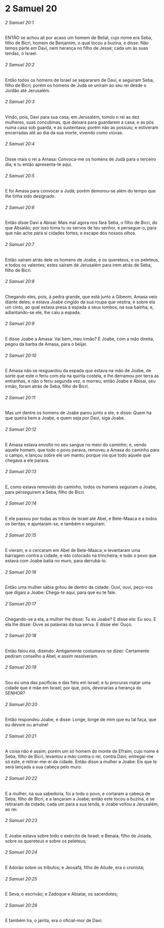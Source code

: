# 2 Samuel 20

###### 2 Samuel 20:1

ENTÃO se achou ali por acaso um homem de Belial, cujo nome era Seba, filho de Bicri, homem de Benjamim, o qual tocou a buzina, e disse: Não temos parte em Davi, nem herança no filho de Jessé; cada um às suas tendas, ó Israel.

###### 2 Samuel 20:2

Então todos os homens de Israel se separaram de Davi, e seguiram Seba, filho de Bicri; porém os homens de Judá se uniram ao seu rei desde o Jordão até Jerusalém.

###### 2 Samuel 20:3

Vindo, pois, Davi para sua casa, em Jerusalém, tomou o rei as dez mulheres, suas concubinas, que deixara para guardarem a casa, e as pôs numa casa sob guarda, e as sustentava; porém não as possuiu; e estiveram encerradas até ao dia da sua morte, vivendo como viúvas.

###### 2 Samuel 20:4

Disse mais o rei a Amasa: Convoca-me os homens de Judá para o terceiro dia; e tu então apresenta-te aqui.

###### 2 Samuel 20:5

E foi Amasa para convocar a Judá; porém demorou-se além do tempo que lhe tinha sido designado.

###### 2 Samuel 20:6

Então disse Davi a Abisai: Mais mal agora nos fará Seba, o filho de Bicri, do que Absalão; por isso toma tu os servos de teu senhor, e persegue-o, para que não ache para si cidades fortes; e escape dos nossos olhos.

###### 2 Samuel 20:7

Então saíram atrás dele os homens de Joabe, e os quereteus, e os peleteus, e todos os valentes; estes saíram de Jerusalém para irem atrás de Seba, filho de Bicri.

###### 2 Samuel 20:8

Chegando eles, pois, à pedra grande, que está junto a Gibeom, Amasa veio diante deles; e estava Joabe cingido da sua roupa que vestira, e sobre ela um cinto, ao qual estava presa a espada a seus lombos, na sua bainha; e, adiantando-se ele, lhe caiu a espada.

###### 2 Samuel 20:9

E disse Joabe a Amasa: Vai bem, meu irmão? E Joabe, com a mão direita, pegou da barba de Amasa, para o beijar.

###### 2 Samuel 20:10

E Amasa não se resguardou da espada que estava na mão de Joabe, de sorte que este o feriu com ela na quinta costela, e lhe derramou por terra as entranhas, e não o feriu segunda vez, e morreu; então Joabe e Abisai, seu irmão, foram atrás de Seba, filho de Bicri.

###### 2 Samuel 20:11

Mas um dentre os homens de Joabe parou junto a ele, e disse: Quem há que queira bem a Joabe, e quem seja por Davi, siga Joabe.

###### 2 Samuel 20:12

E Amasa estava envolto no seu sangue no meio do caminho; e, vendo aquele homem, que todo o povo parava, removeu a Amasa do caminho para o campo, e lançou sobre ele um manto; porque via que todo aquele que chegava a ele parava.

###### 2 Samuel 20:13

E, como estava removido do caminho, todos os homens seguiram a Joabe, para perseguirem a Seba, filho de Bicri.

###### 2 Samuel 20:14

E ele passou por todas as tribos de Israel até Abel, e Bete-Maaca e a todos os beritas; e ajuntaram-se, e também o seguiram.

###### 2 Samuel 20:15

E vieram, e o cercaram em Abel de Bete-Maaca, e levantaram uma barragem contra a cidade, e isto colocado na trincheira; e todo o povo que estava com Joabe batia no muro, para derrubá-lo.

###### 2 Samuel 20:16

Então uma mulher sábia gritou de dentro da cidade: Ouvi, ouvi, peço-vos que digais a Joabe: Chega-te aqui, para que eu te fale.

###### 2 Samuel 20:17

Chegando-se a ela, a mulher lhe disse: Tu és Joabe? E disse ele: Eu sou. E ela lhe disse: Ouve as palavras da tua serva. E disse ele: Ouço.

###### 2 Samuel 20:18

Então falou ela, dizendo: Antigamente costumava-se dizer: Certamente pediram conselho a Abel; e assim resolveram.

###### 2 Samuel 20:19

Sou eu uma das pacíficas e das fiéis em Israel; e tu procuras matar uma cidade que é mãe em Israel; por que, pois, devorarias a herança do SENHOR?

###### 2 Samuel 20:20

Então respondeu Joabe, e disse: Longe, longe de mim que eu tal faça, que eu devore ou arruíne!

###### 2 Samuel 20:21

A coisa não é assim; porém um só homem do monte de Efraim, cujo nome é Seba, filho de Bicri, levantou a mão contra o rei, contra Davi; entregai-me só este, e retirar-me-ei da cidade. Então disse a mulher a Joabe: Eis que te será lançada a sua cabeça pelo muro.

###### 2 Samuel 20:22

E a mulher, na sua sabedoria, foi a todo o povo, e cortaram a cabeça de Seba, filho de Bicri, e a lançaram a Joabe; então este tocou a buzina, e se retiraram da cidade, cada um para a sua tenda, e Joabe voltou a Jerusalém, ao rei.

###### 2 Samuel 20:23

E Joabe estava sobre todo o exército de Israel; e Benaia, filho de Joiada, sobre os quereteus e sobre os peleteus;

###### 2 Samuel 20:24

E Adorão sobre os tributos; e Jeosafá, filho de Ailude, era o cronista;

###### 2 Samuel 20:25

E Seva, o escrivão; e Zadoque e Abiatar, os sacerdotes;

###### 2 Samuel 20:26

E também Ira, o jairita, era o oficial-mor de Davi.

